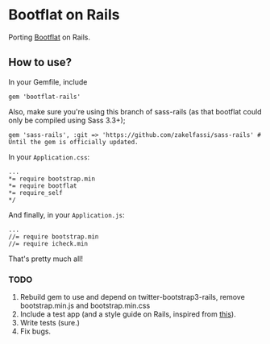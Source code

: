 # Bootflat on Rails

Porting [Bootflat](http://bootflat.github.io/) on Rails.

## How to use?

In your Gemfile, include
    
	gem 'bootflat-rails'

Also, make sure you're using this branch of sass-rails (as that bootflat could only be compiled using Sass 3.3+);

	gem 'sass-rails', :git => 'https://github.com/zakelfassi/sass-rails' # Until the gem is officially updated.

In your `Application.css`:

	...
	*= require bootstrap.min	
	*= require bootflat
	*= require_self
	*/

And finally, in your `Application.js`:
      
	...
	//= require bootstrap.min
	//= require icheck.min

That's pretty much all!

### TODO

1. Rebuild gem to use and depend on twitter-bootstrap3-rails, remove bootstrap.min.js and bootstrap.min.css
2. Include a test app (and a style guide on Rails, inspired from [this](http://bootflat.github.io/documentation.html)).
3. Write tests (sure.)
4. Fix bugs.
